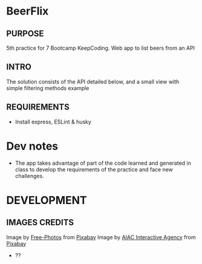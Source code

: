 # BeerFlix


## PURPOSE
5th practice for 7 Bootcamp KeepCoding. Web app to list beers from an API

## INTRO
The solution consists of the API detailed below, and a small view with simple filtering methods example

## REQUIREMENTS
* Install express, ESLint & husky
# Dev notes
* The app takes advantage of part of the code learned and generated in class to develop the requirements of the practice and face new challenges.

# DEVELOPMENT


## IMAGES CREDITS
Image by <a href="https://pixabay.com/users/Free-Photos-242387/?utm_source=link-attribution&amp;utm_medium=referral&amp;utm_campaign=image&amp;utm_content=839865">Free-Photos</a> from <a href="https://pixabay.com/?utm_source=link-attribution&amp;utm_medium=referral&amp;utm_campaign=image&amp;utm_content=839865">Pixabay</a>
Image by <a href="https://pixabay.com/users/aiacPL-15853/?utm_source=link-attribution&amp;utm_medium=referral&amp;utm_campaign=image&amp;utm_content=199650">AIAC Interactive Agency</a> from <a href="https://pixabay.com/?utm_source=link-attribution&amp;utm_medium=referral&amp;utm_campaign=image&amp;utm_content=199650">Pixabay</a>

* ??